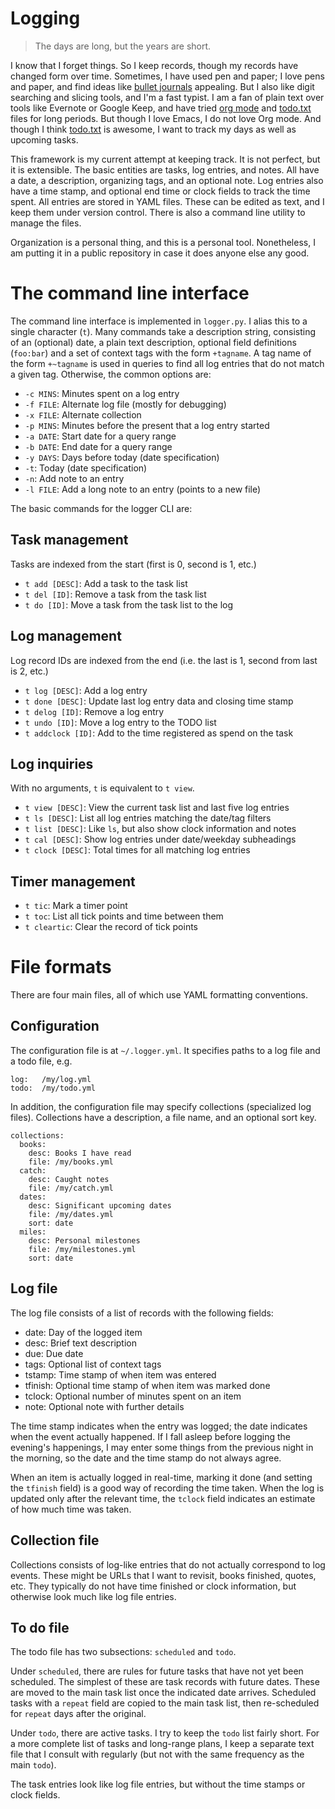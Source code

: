 # Logging

> The days are long, but the years are short.

I know that I forget things.  So I keep records, though my records have
changed form over time.  Sometimes, I have used pen and paper; I love
pens and paper, and find ideas like [bullet journals] appealing.  But I
also like digit searching and slicing tools, and I'm a fast typist. I am
a fan of plain text over tools like Evernote or Google Keep, and have
tried [org mode] and [todo.txt] files for long periods. But though I
love Emacs, I do not love Org mode.  And though I think [todo.txt] is
awesome, I want to track my days as well as upcoming tasks.

This framework is my current attempt at keeping track.  It is not
perfect, but it is extensible.  The basic entities are tasks, log
entries, and notes.  All have a date, a description, organizing tags,
and an optional note.  Log entries also have a time stamp, and optional
end time or clock fields to track the time spent.  All entries are
stored in YAML files.  These can be edited as text, and I keep them
under version control.  There is also a command line utility to manage
the files.

Organization is a personal thing, and this is a personal tool.
Nonetheless, I am putting it in a public repository in case it does
anyone else any good.

[bullet journals]: http://bulletjournal.com/
[todo.txt]: http://todotxt.com/
[org mode]: http://orgmode.org/

# The command line interface

The command line interface is implemented in `logger.py`.  I alias this
to a single character (`t`).  Many commands take a description string,
consisting of an (optional) date, a plain text description, optional
field definitions (`foo:bar`) and a set of context tags with the form
`+tagname`.  A tag name of the form `+~tagname` is used in queries to
find all log entries that do not match a given tag. Otherwise, the
common options are:

 - `-c MINS`: Minutes spent on a log entry
 - `-f FILE`: Alternate log file (mostly for debugging)
 - `-x FILE`: Alternate collection
 - `-p MINS`: Minutes before the present that a log entry started
 - `-a DATE`: Start date for a query range
 - `-b DATE`: End date for a query range
 - `-y DAYS`: Days before today (date specification)
 - `-t`:      Today (date specification)
 - `-n`:      Add note to an entry
 - `-l FILE`: Add a long note to an entry (points to a new file)

The basic commands for the logger CLI are:

## Task management

Tasks are indexed from the start (first is 0, second is 1, etc.)

 - `t add [DESC]`: Add a task to the task list
 - `t del [ID]`:   Remove a task from the task list
 - `t do [ID]`:    Move a task from the task list to the log

## Log management

Log record IDs are indexed from the end (i.e. the last is 1, second
from last is 2, etc.)

 - `t log [DESC]`:  Add a log entry
 - `t done [DESC]`: Update last log entry data and closing time stamp
 - `t delog [ID]`: Remove a log entry
 - `t undo [ID]`: Move a log entry to the TODO list
 - `t addclock [ID]`: Add to the time registered as spend on the task

## Log inquiries

With no arguments, `t` is equivalent to `t view`.

 - `t view [DESC]`:  View the current task list and last five log entries
 - `t ls [DESC]`:    List all log entries matching the date/tag filters
 - `t list [DESC]`:  Like `ls`, but also show clock information and notes
 - `t cal [DESC]`:   Show log entries under date/weekday subheadings
 - `t clock [DESC]`: Total times for all matching log entries

## Timer management

 - `t tic`: Mark a timer point
 - `t toc`: List all tick points and time between them
 - `t cleartic`: Clear the record of tick points

# File formats

There are four main files, all of which use YAML formatting conventions.

## Configuration

The configuration file is at `~/.logger.yml`.  It specifies paths to
a log file and a todo file, e.g.

    log:   /my/log.yml
    todo:  /my/todo.yml

In addition, the configuration file may specify collections
(specialized log files).  Collections have a description,
a file name, and an optional sort key.

    collections:
      books:
        desc: Books I have read
        file: /my/books.yml
      catch:
        desc: Caught notes
        file: /my/catch.yml
      dates:
        desc: Significant upcoming dates
        file: /my/dates.yml
        sort: date
      miles:
        desc: Personal milestones
        file: /my/milestones.yml
        sort: date

## Log file

The log file consists of a list of records with the following fields:

 - date: Day of the logged item
 - desc: Brief text description
 - due: Due date
 - tags: Optional list of context tags
 - tstamp: Time stamp of when item was entered
 - tfinish: Optional time stamp of when item was marked done
 - tclock: Optional number of minutes spent on an item
 - note: Optional note with further details

The time stamp indicates when the entry was logged; the date indicates
when the event actually happened.  If I fall asleep before logging the
evening's happenings, I may enter some things from the previous night in
the morning, so the date and the time stamp do not always agree.

When an item is actually logged in real-time, marking it done (and setting
the `tfinish` field) is a good way of recording the time taken.  When the
log is updated only after the relevant time, the `tclock` field indicates an
estimate of how much time was taken.

## Collection file

Collections consists of log-like entries that do not actually correspond
to log events.  These might be URLs that I want to revisit, books finished,
quotes, etc.  They typically do not have time finished or clock information,
but otherwise look much like log file entries.

## To do file

The todo file has two subsections: `scheduled` and `todo`.

Under `scheduled`, there are rules for future tasks that have not yet
been scheduled.  The simplest of these are task records with future
dates.  These are moved to the main task list once the indicated date
arrives.  Scheduled tasks with a `repeat` field are copied to the main
task list, then re-scheduled for `repeat` days after the original.

Under `todo`, there are active tasks.  I try to keep the `todo` list
fairly short.  For a more complete list of tasks and long-range plans,
I keep a separate text file that I consult with regularly (but not
with the same frequency as the main `todo`).

The task entries look like log file entries, but without the time stamps
or clock fields.
